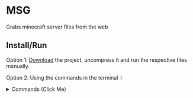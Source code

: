 # MSG
 Grabs minecraft server files from the web

## Install/Run

Option 1: [Download](https://github.com/8mpty/MSG/archive/refs/heads/main.zip) the project, uncompress it and run the respective files manually.

Option 2: Using the commands in the terminal ☟

<details><summary>Commands (Click Me)</summary>
<p>
 
```
bash -c "$(wget -qLO - https://raw.githubusercontent.com/8mpty/MSG/main/build-grabber.sh)"
```

</p>
</details>
